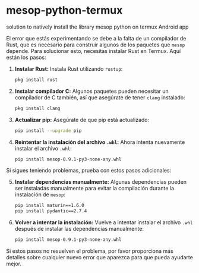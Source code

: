 # mesop-python-termux
solution to natively install the library mesop python on termux Android app

El error que estás experimentando se debe a la falta de un compilador de Rust, que es necesario para construir algunos de los paquetes que `mesop` depende. Para solucionar esto, necesitas instalar Rust en Termux. Aquí están los pasos:

1. **Instalar Rust:**
   Instala Rust utilizando `rustup`:

   ```sh
   pkg install rust
   ```

2. **Instalar compilador C:**
   Algunos paquetes pueden necesitar un compilador de C también, así que asegúrate de tener `clang` instalado:

   ```sh
   pkg install clang
   ```

3. **Actualizar pip:**
   Asegúrate de que pip está actualizado:

   ```sh
   pip install --upgrade pip
   ```

4. **Reintentar la instalación del archivo `.whl`:**
   Ahora intenta nuevamente instalar el archivo `.whl`:

   ```sh
   pip install mesop-0.9.1-py3-none-any.whl
   ```

Si sigues teniendo problemas, prueba con estos pasos adicionales:

5. **Instalar dependencias manualmente:**
   Algunas dependencias pueden ser instaladas manualmente para evitar la compilación durante la instalación de `mesop`:

   ```sh
   pip install maturin==1.6.0
   pip install pydantic==2.7.4
   ```

6. **Volver a intentar la instalación:**
   Vuelve a intentar instalar el archivo `.whl` después de instalar las dependencias manualmente:

   ```sh
   pip install mesop-0.9.1-py3-none-any.whl
   ```

Si estos pasos no resuelven el problema, por favor proporciona más detalles sobre cualquier nuevo error que aparezca para que pueda ayudarte mejor.
